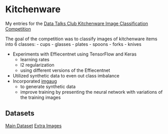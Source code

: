 # Kitchenware
My entries for the [Data Talks Club Kitchenware Image Classification Competition](https://www.kaggle.com/competitions/kitchenware-classification)

The goal of the competition was to classify images of kitchenware items into 6 classes:
	- cups
	- glasses
	- plates
	- spoons
	- forks
	- knives

- Experiments with Effiecentnet using TensorFlow and Keras
	- learning rates
	- l2 regularization
	- using different versions of the Effiecentnet
- Utilized synthetic data to even out class imbalance
- Incorporated [imgaug](https://imgaug.readthedocs.io/en/latest/) 
	- to generate synthetic data
	- improve training by presenting the neural network with variations of the training images
	
## Datasets
[Main Dataset](https://www.kaggle.com/competitions/kitchenware-classification/data)
[Extra Images](https://www.kaggle.com/datasets/agrigorev/kitchenware-extra-images)

